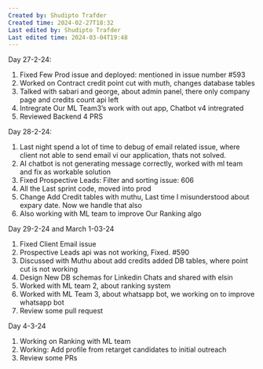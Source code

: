 ```yaml
---
Created by: Shudipto Trafder
Created time: 2024-02-27T18:32
Last edited by: Shudipto Trafder
Last edited time: 2024-03-04T19:48
---
```

Day 27-2-24:

1. Fixed Few Prod issue and deployed: mentioned in issue number \#593
2. Worked on Contract credit point cut with muth, changes database tables
3. Talked with sabari and george, about admin panel, there only company page and credits count api left
4. Intregrate Our ML Team3’s work with out app, Chatbot v4 intregrated
5. Reviewed Backend 4 PRS

  

Day 28-2-24:

1. Last night spend a lot of time to debug of email related issue, where client not able to send email vi our application, thats not solved.
2. AI chatbot is not generating message correctly, worked with ml team and fix as workable solution
3. Fixed Prospective Leads: Filter and sorting issue: 606
4. All the Last sprint code, moved into prod
5. Change Add Credit tables with muthu, Last time I misunderstood about expary date. Now we handle that also
6. Also working with ML team to improve Our Ranking algo

  

Day 29-2-24 and March 1-03-24

1. Fixed Client Email issue
2. Prospective Leads api was not working, Fixed. \#590
3. Discussed with Muthu about add credits added DB tables, where point cut is not working
4. Design New DB schemas for Linkedin Chats and shared with elsin
5. Worked with ML team 2, about ranking system
6. Worked with ML Team 3, about whatsapp bot, we working on to improve whatsapp bot
7. Review some pull request

  

Day 4-3-24

1. Working on Ranking with ML team
2. Working: Add profile from retarget candidates to initial outreach
3. Review some PRs